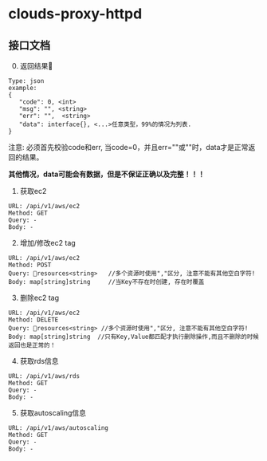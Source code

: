 # clouds-proxy-httpd

## 接口文档


0. 返回结果
 ```
 Type: json
 example:
 {
    "code": 0, <int>
    "msg": "", <string>
    "err": "",  <string>
    "data": interface{}, <...>任意类型，99%的情况为列表.
}
```

注意: 必须首先校验code和err, 当code=0，并且err=""或"<nil>"时，data才是正常返回的结果。

**其他情况，data可能会有数据，但是不保证正确以及完整！！！**


1. 获取ec2
```
URL: /api/v1/aws/ec2
Method: GET
Query: -
Body: -
```

2. 增加/修改ec2 tag
```
URL: /api/v1/aws/ec2
Method: POST
Query: resources<string>   //多个资源时使用","区分, 注意不能有其他空白字符!
Body: map[string]string     //当Key不存在时创建, 存在时覆盖
```

3. 删除ec2 tag
```
URL: /api/v1/aws/ec2
Method: DELETE
Query: resources<string> //多个资源时使用","区分, 注意不能有其他空白字符!
Body: map[string]string  //只有Key,Value都匹配才执行删除操作,而且不删除的时候返回也是正常的！
```

4. 获取rds信息
```
URL: /api/v1/aws/rds
Method: GET
Query: -
Body: -
```

5. 获取autoscaling信息
```
URL: /api/v1/aws/autoscaling
Method: GET
Query: -
Body: -
```
